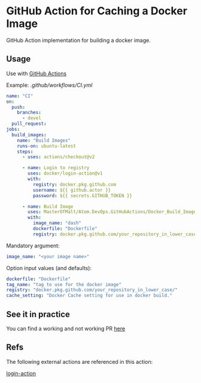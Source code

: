 # GitHub Action for Caching a Docker Image

GitHub Action implementation for building a docker image.

## Usage

Use with [GitHub Actions](https://github.com/features/actions)

Example: _.github/workflows/CI.yml_

```yaml
name: "CI"
on:
  push:
    branches:
      - devel
  pull_request:
jobs:
  build_images:
    name: "Build Images"
    runs-on: ubuntu-latest
    steps:
      - uses: actions/checkout@v2

      - name: Login to registry
        uses: docker/login-action@v1
        with:
          registry: docker.pkg.github.com
          username: ${{ github.actor }}
          password: ${{ secrets.GITHUB_TOKEN }}

      - name: Build Image
        uses: MasterOfMalt/Atom.DevOps.GitHubActions/Docker_Build_Image@v1
        with:
          image_name: "dash"
          dockerfile: "Dockerfile"
          registry: docker.pkg.github.com/your_repository_in_lower_case/
```

Mandatory argument:

```yaml
image_name: "<your image name>"
```

Option input values (and defaults):

```yaml
dockerfile: "Dockerfile"
tag_name: "tag to use for the docker image"
registry: "docker.pkg.github.com/your_repository_in_lower_case/"
cache_setting: "Docker Cache setting for use in docker build."
```

## See it in practice

You can find a working and not working PR [here](https://github.com/MasterOfMalt/Atom.StatusDashboard/pulls)

## Refs

The following external actions are referenced in this action:

[login-action](https://github.com/docker/login-action)
